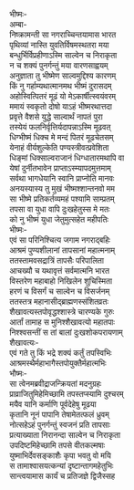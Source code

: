 भीष्मः-  
अम्बा-  
निष्क्रामन्ती सा नगराच्चिन्तयामास भारत  
पृथिव्यां नास्ति युवतिर्विषमस्थतरा मया  
बन्धुर्भिर्विप्रहीणाऽस्मि साल्वेन च निराकृता  
न च शक्यं पुनर्गन्तुं मया वारणसाह्वयम्  
अनुज्ञाता तु भीष्मेण साल्वमुद्दिश्य कारणम्  
किं नु गर्हाम्यथात्मानमथ भीष्मं दुरासदम्  
अहोस्वित्पितरं मूढं यो मेऽकार्षीत्स्वयंवरम्  
ममायं स्वकृतो दोषो याऽहं भीष्मरथात्तदा  
प्रवृत्ते वैशसे युद्धे साल्वार्थं नापतं पुरा  
तस्येयं फलनिर्वृत्तिर्यदापन्नाऽस्मि मूढवत्  
धिग्भीष्मं धिक्च मे मन्दं पितरं मूढचेतसम्  
येनाहं वीर्यशुल्केति पण्यस्त्रीवत्प्रवेशिता  
धिङ्मां धिक्साल्वराजानं धिग्धातारमथापि वा  
येषां दुर्नीतभावेन प्राप्ताऽस्म्यापदमुत्तमाम्  
सर्वथा भागधेयानि स्वानि प्राप्नोति मानवः  
अनयस्यास्य तु मुखं भीष्मश्शान्तनवो मम  
सा भीष्मे प्रतिकर्तव्यमहं पश्यामि साम्प्रतम्  
तपसा वा युधा वापि दुःखहेतुस्स मे मतः  
को नु भीष्मं युधा जेतुमुत्सहेत महीपतिः  
भीष्मः-  
एवं सा परिनिश्चित्य जगाम नगराद्बहिः  
आश्रमं पुण्यशीलानां तापसानां महात्मनाम्  
ततस्तामवसद्रात्रिं तापसैः परिपालिता  
आचख्यौ च यथावृत्तं सर्वमात्मनि भारत  
विस्तरेण महाबाहो निखिलेन शुचिस्मिता  
हरणं च विसर्गं च साल्वेन च विसर्जनम्  
ततस्तत्र महानासीद्ब्राह्मणस्संशितव्रतः  
शैखावत्यस्तपोवृद्धश्शास्त्रे चारण्यके गुरुः  
आर्तां तामाह स मुनिश्शैखावत्यो महातपाः  
निश्श्वसन्तीं स तां बालां दुःखशोकपरायणाम्  
शैखावत्यः-  
एवं गते तु किं भद्रे शक्यं कर्तुं तपस्विभिः  
आश्रमस्थैर्महाभागैस्तपोयुक्तैर्महात्मभिः  
भौष्मः-  
सा त्वेनमब्रवीद्राजन्क्रियतां मदनुग्रहः  
प्राव्राजितुमिहेमिच्छामि तपस्तप्स्यामि दुश्चरम्  
मयैव यानि कर्माणि पूर्वदेहेषु मूढया  
कृतानि नूनं पापानि तेषामेतत्फलं ध्रुवम्  
नोत्सहेऽहं पुनर्गन्तुं स्वजनं प्रति तापसाः  
प्रत्याख्याता निरानन्दा साल्वेन च निराकृता  
उपदिष्टमिहेच्छामि तपसे वीतकल्मषाः  
युष्माभिर्देवसङ्काशैः कृपा भवतु वो मयि  
स तामाश्वासयत्कन्यां दृष्टान्तागमहेतुभिः  
सान्त्वयामास कार्यं च प्रतिजज्ञे द्विजैस्सह  
